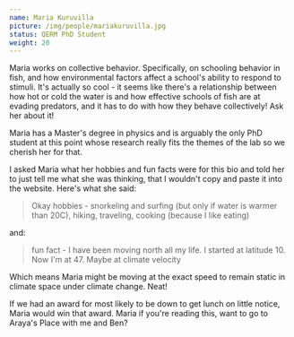 ```yaml
---
name: Maria Kuruvilla
picture: /img/people/mariakuruvilla.jpg
status: QERM PhD Student
weight: 20
---
```


Maria works on collective behavior. Specifically, on schooling behavior in
fish, and how environmental factors affect a school's ability to respond
to stimuli. It's actually so cool - it seems like there's a relationship between
how hot or cold the water is and how effective schools of fish are at evading
predators, and it has to do with how they behave collectively! Ask her about it!

Maria has a Master's degree in physics and is arguably the only PhD student at
this point whose research really fits the themes of the lab so we cherish her
for that.

I asked Maria what her hobbies and fun facts were for this bio and told her to
just tell me what she was thinking, that I wouldn't copy and paste it into the
website. Here's what she said:

>Okay hobbies - snorkeling and surfing (but only if water is warmer than 20C), 
> hiking, traveling, cooking (because I like eating)

and:

> fun fact - I have been moving north all my life. I started at latitude 10.
> Now I'm at 47.
> Maybe at climate velocity

Which means Maria might be moving at the exact speed to remain static in
climate space under climate change. Neat!

If we had an award for most likely to be down to get lunch on little notice,
Maria would win that award. Maria if you're reading this, want to go to Araya's
Place with me and Ben?




